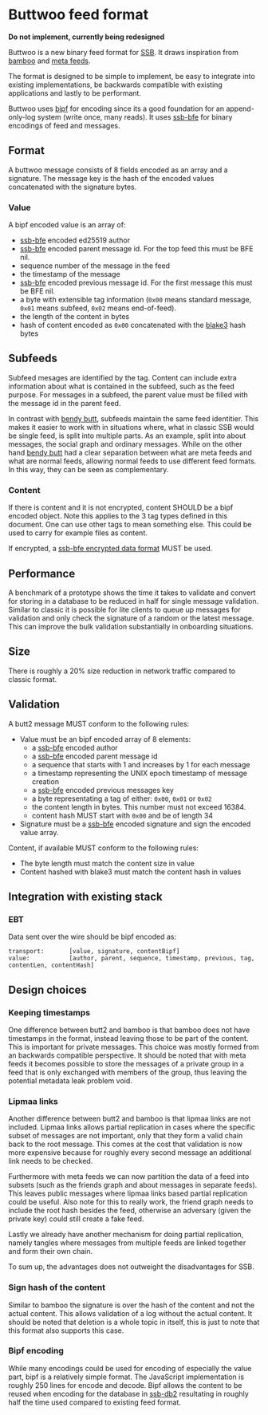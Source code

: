 # Buttwoo feed format

**Do not implement, currently being redesigned**

Buttwoo is a new binary feed format for [SSB]. It draws inspiration
from [bamboo] and [meta feeds].

The format is designed to be simple to implement, be easy to integrate
into existing implementations, be backwards compatible with existing
applications and lastly to be performant.

Buttwoo uses [bipf] for encoding since its a good foundation for an
append-only-log system (write once, many reads). It uses [ssb-bfe] for
binary encodings of feed and messages.

## Format

A buttwoo message consists of 8 fields encoded as an array and a
signature. The message key is the hash of the encoded values
concatenated with the signature bytes.

### Value

A bipf encoded value is an array of:

 - [ssb-bfe] encoded ed25519 author
 - [ssb-bfe] encoded parent message id. For the top feed this must be
   BFE nil.
 - sequence number of the message in the feed
 - the timestamp of the message
 - [ssb-bfe] encoded previous message id. For the first message this
   must be BFE nil.
 - a byte with extensible tag information (`0x00` means standard
   message, `0x01` means subfeed, `0x02` means end-of-feed).
 - the length of the content in bytes
 - hash of content encoded as `0x00` concatenated with the [blake3]
   hash bytes

## Subfeeds

Subfeed mesages are identified by the tag. Content can include extra
information about what is contained in the subfeed, such as the feed
purpose. For messages in a subfeed, the parent value must be filled
with the message id in the parent feed.

In contrast with [bendy butt], subfeeds maintain the same feed
identitier. This makes it easier to work with in situations where,
what in classic SSB would be single feed, is split into multiple
parts. As an example, split into about messages, the social graph and
ordinary messages. While on the other hand [bendy butt] had a clear
separation between what are meta feeds and what are normal feeds,
allowing normal feeds to use different feed formats. In this way, they
can be seen as complementary.

### Content

If there is content and it is not encrypted, content SHOULD be a bipf
encoded object. Note this applies to the 3 tag types defined in this
document. One can use other tags to mean something else. This could be
used to carry for example files as content.

If encrypted, a [ssb-bfe encrypted data format] MUST be used.

## Performance

A benchmark of a prototype shows the time it takes to validate and
convert for storing in a database to be reduced in half for single
message validation. Similar to classic it is possible for lite clients
to queue up messages for validation and only check the signature of a
random or the latest message. This can improve the bulk validation
substantially in onboarding situations.

## Size

There is roughly a 20% size reduction in network traffic compared to
classic format.

## Validation

A butt2 message MUST conform to the following rules:
 - Value must be an bipf encoded array of 8 elements:
   - a [ssb-bfe] encoded author
   - a [ssb-bfe] encoded parent message id
   - a sequence that starts with 1 and increases by 1 for each message
   - a timestamp representing the UNIX epoch timestamp of message
     creation
   - a [ssb-bfe] encoded previous messages key
   - a byte representating a tag of either: `0x00`, `0x01` or `0x02`
   - the content length in bytes. This number must not exceed 16384.
   - content hash MUST start with `0x00` and be of length 34
 - Signature must be a [ssb-bfe] encoded signature and sign the
   encoded value array.

Content, if available MUST conform to the following rules: 
 - The byte length must match the content size in value
 - Content hashed with blake3 must match the content hash in values

## Integration with existing stack

### EBT

Data sent over the wire should be bipf encoded as:

```
transport:       [value, signature, contentBipf]
value:           [author, parent, sequence, timestamp, previous, tag, contentLen, contentHash]
```

## Design choices

### Keeping timestamps

One difference between butt2 and bamboo is that bamboo does not have
timestamps in the format, instead leaving those to be part of the
content. This is important for private messages. This choice was
mostly formed from an backwards compatible perspective. It should be
noted that with meta feeds it becomes possible to store the messages
of a private group in a feed that is only exchanged with members of
the group, thus leaving the potential metadata leak problem void.

### Lipmaa links

Another difference between butt2 and bamboo is that lipmaa links are
not included. Lipmaa links allows partial replication in cases where
the specific subset of messages are not important, only that they form
a valid chain back to the root message. This comes at the cost that
validation is now more expensive because for roughly every second
message an additional link needs to be checked.

Furthermore with meta feeds we can now partition the data of a feed
into subsets (such as the friends graph and about messages in separate
feeds). This leaves public messages where lipmaa links based partial
replication could be useful. Also note for this to really work, the
friend graph needs to include the root hash besides the feed,
otherwise an adversary (given the private key) could still create a
fake feed. 

Lastly we already have another mechanism for doing partial
replication, namely tangles where messages from multiple feeds are
linked together and form their own chain.

To sum up, the advantages does not outweight the disadvantages for
SSB.

### Sign hash of the content

Similar to bamboo the signature is over the hash of the content and
not the actual content. This allows validation of a log without the
actual content. It should be noted that deletion is a whole topic in
itself, this is just to note that this format also supports this case.

### Bipf encoding

While many encodings could be used for encoding of especially the
value part, bipf is a relatively simple format. The JavaScript
implementation is roughly 250 lines for encode and decode. Bipf allows
the content to be reused when encoding for the database in [ssb-db2]
resultating in roughly half the time used compared to existing feed
format.

[SSB]: https://ssbc.github.io/scuttlebutt-protocol-guide/
[meta feeds]: https://github.com/ssb-ngi-pointer/ssb-meta-feeds-spec
[bendy butt]: https://github.com/ssb-ngi-pointer/bendy-butt-spec
[bipf]: https://github.com/ssbc/bipf
[bamboo]: https://github.com/AljoschaMeyer/bamboo/
[ssb-bfe]: https://github.com/ssb-ngi-pointer/ssb-bfe-spec
[ssb-bfe encrypted data format]: https://github.com/ssb-ngi-pointer/ssb-bfe-spec#5-encrypted-data-formats
[blake3]: https://github.com/BLAKE3-team/BLAKE3
[EBT]: https://github.com/ssbc/ssb-ebt
[ssb-db2]: https://github.com/ssb-ngi-pointer/ssb-db2
[Why it is ok to sign hashes instead of full messages]: https://crypto.stackexchange.com/questions/6335/is-signing-a-hash-instead-of-the-full-data-considered-secure
